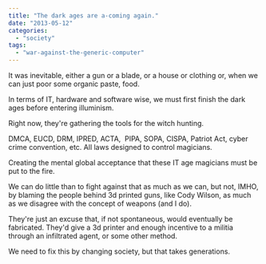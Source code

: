 ```yaml
---
title: "The dark ages are a-coming again."
date: "2013-05-12"
categories: 
  - "society"
tags: 
  - "war-against-the-generic-computer"
---
```


It was inevitable, either a gun or a blade, or a house or clothing or, when we can just poor some organic paste, food.

In terms of IT, hardware and software wise, we must first finish the dark ages before entering illuminism.

Right now, they're gathering the tools for the witch hunting.

DMCA, EUCD, DRM, IPRED, ACTA,  PIPA, SOPA, CISPA, Patriot Act, cyber crime convention, etc. All laws designed to control magicians.

Creating the mental global acceptance that these IT age magicians must be put to the fire.

We can do little than to fight against that as much as we can, but not, IMHO, by blaming the people behind 3d printed guns, like Cody Wilson, as much as we disagree with the concept of weapons (and I do).

They're just an excuse that, if not spontaneous, would eventually be fabricated. They'd give a 3d printer and enough incentive to a militia through an infiltrated agent, or some other method.

We need to fix this by changing society, but that takes generations.
